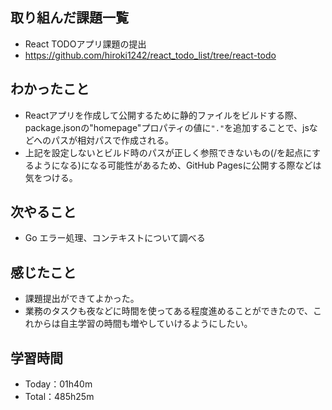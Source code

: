 ## 取り組んだ課題一覧
- React TODOアプリ課題の提出
- https://github.com/hiroki1242/react_todo_list/tree/react-todo
 
## わかったこと
- Reactアプリを作成して公開するために静的ファイルをビルドする際、package.jsonの"homepage"プロパティの値に`"."`を追加することで、jsなどへのパスが相対パスで作成される。
- 上記を設定しないとビルド時のパスが正しく参照できないもの(/を起点にするようになる)になる可能性があるため、GitHub Pagesに公開する際などは気をつける。

## 次やること
- Go エラー処理、コンテキストについて調べる

## 感じたこと
- 課題提出ができてよかった。
- 業務のタスクも夜などに時間を使ってある程度進めることができたので、これからは自主学習の時間も増やしていけるようにしたい。

## 学習時間
- Today：01h40m
- Total：485h25m
